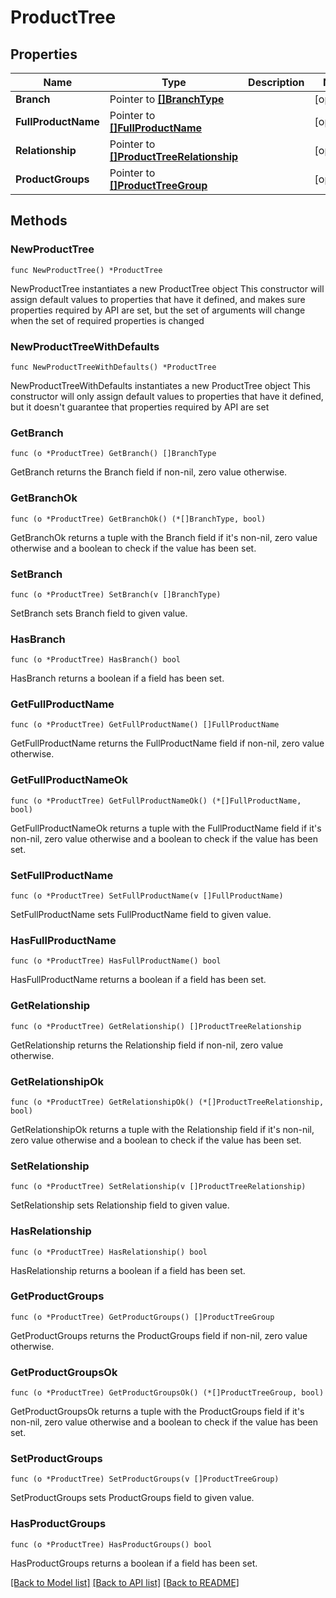 # ProductTree

## Properties

Name | Type | Description | Notes
------------ | ------------- | ------------- | -------------
**Branch** | Pointer to [**[]BranchType**](BranchType.md) |  | [optional] 
**FullProductName** | Pointer to [**[]FullProductName**](FullProductName.md) |  | [optional] 
**Relationship** | Pointer to [**[]ProductTreeRelationship**](ProductTreeRelationship.md) |  | [optional] 
**ProductGroups** | Pointer to [**[]ProductTreeGroup**](ProductTreeGroup.md) |  | [optional] 

## Methods

### NewProductTree

`func NewProductTree() *ProductTree`

NewProductTree instantiates a new ProductTree object
This constructor will assign default values to properties that have it defined,
and makes sure properties required by API are set, but the set of arguments
will change when the set of required properties is changed

### NewProductTreeWithDefaults

`func NewProductTreeWithDefaults() *ProductTree`

NewProductTreeWithDefaults instantiates a new ProductTree object
This constructor will only assign default values to properties that have it defined,
but it doesn't guarantee that properties required by API are set

### GetBranch

`func (o *ProductTree) GetBranch() []BranchType`

GetBranch returns the Branch field if non-nil, zero value otherwise.

### GetBranchOk

`func (o *ProductTree) GetBranchOk() (*[]BranchType, bool)`

GetBranchOk returns a tuple with the Branch field if it's non-nil, zero value otherwise
and a boolean to check if the value has been set.

### SetBranch

`func (o *ProductTree) SetBranch(v []BranchType)`

SetBranch sets Branch field to given value.

### HasBranch

`func (o *ProductTree) HasBranch() bool`

HasBranch returns a boolean if a field has been set.

### GetFullProductName

`func (o *ProductTree) GetFullProductName() []FullProductName`

GetFullProductName returns the FullProductName field if non-nil, zero value otherwise.

### GetFullProductNameOk

`func (o *ProductTree) GetFullProductNameOk() (*[]FullProductName, bool)`

GetFullProductNameOk returns a tuple with the FullProductName field if it's non-nil, zero value otherwise
and a boolean to check if the value has been set.

### SetFullProductName

`func (o *ProductTree) SetFullProductName(v []FullProductName)`

SetFullProductName sets FullProductName field to given value.

### HasFullProductName

`func (o *ProductTree) HasFullProductName() bool`

HasFullProductName returns a boolean if a field has been set.

### GetRelationship

`func (o *ProductTree) GetRelationship() []ProductTreeRelationship`

GetRelationship returns the Relationship field if non-nil, zero value otherwise.

### GetRelationshipOk

`func (o *ProductTree) GetRelationshipOk() (*[]ProductTreeRelationship, bool)`

GetRelationshipOk returns a tuple with the Relationship field if it's non-nil, zero value otherwise
and a boolean to check if the value has been set.

### SetRelationship

`func (o *ProductTree) SetRelationship(v []ProductTreeRelationship)`

SetRelationship sets Relationship field to given value.

### HasRelationship

`func (o *ProductTree) HasRelationship() bool`

HasRelationship returns a boolean if a field has been set.

### GetProductGroups

`func (o *ProductTree) GetProductGroups() []ProductTreeGroup`

GetProductGroups returns the ProductGroups field if non-nil, zero value otherwise.

### GetProductGroupsOk

`func (o *ProductTree) GetProductGroupsOk() (*[]ProductTreeGroup, bool)`

GetProductGroupsOk returns a tuple with the ProductGroups field if it's non-nil, zero value otherwise
and a boolean to check if the value has been set.

### SetProductGroups

`func (o *ProductTree) SetProductGroups(v []ProductTreeGroup)`

SetProductGroups sets ProductGroups field to given value.

### HasProductGroups

`func (o *ProductTree) HasProductGroups() bool`

HasProductGroups returns a boolean if a field has been set.


[[Back to Model list]](../README.md#documentation-for-models) [[Back to API list]](../README.md#documentation-for-api-endpoints) [[Back to README]](../README.md)


